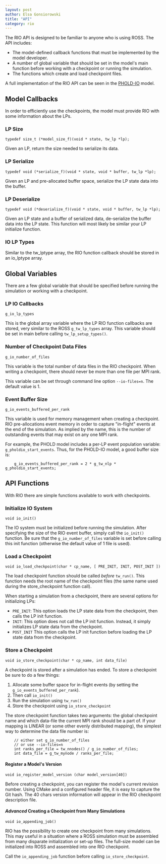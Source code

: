 ```yaml
---
layout: post
author: Elsa Gonsiorowski
title: "API"
category: rio
---
```


The RIO API is designed to be familiar to anyone who is using ROSS.
The API includes:

- The model-defined callback functions that must be implemented by the model developer.
- A number of global variable that should be set in the model's main function before working with a checkpoint or running the simulation.
- The functions which create and load checkpoint files.

A full implementation of the RIO API can be seen in the [PHOLD-IO](https://github.com/gonsie/pholdio) model.

## Model Callbacks

In order to efficiently use the checkpoints, the model must provide RIO with some information about the LPs.

### LP Size

`typedef size_t (*model_size_f)(void * state, tw_lp *lp);`

Given an LP, return the size needed to serialize its data.

### LP Serialize

`typedef void (*serialize_f)(void * state, void * buffer, tw_lp *lp);`

Given an LP and pre-allocated buffer space, serialize the LP state data into the buffer.

### LP Deserialize

`typedef void (*deserialize_f)(void * state, void * buffer, tw_lp *lp);`

Given an LP state and a buffer of serialized data, de-serialize the buffer data into the LP state.
This function will most likely be similar your LP initialize function.

### IO LP Types

Similar to the tw_lptype array, the RIO function callback should be stored in an io_lptype array.

## Global Variables

There are a few global variable that should be specified before running the simulation or working with a checkpoint.

### LP IO Callbacks

`g_io_lp_types`

This is the global array variable where the LP RIO function callbacks are stored, very similar to the ROSS  `g_tw_lp_types` array.
This variable should be set in main before calling `tw_lp_setup_types()`.

### Number of Checkpoint Data Files

`g_io_number_of_files`

This variable is the total number of data files in the RIO checkpoint.
When writing a checkpoint, there should never be more than one file per MPI rank.

This variable can be set through command line option `--io-files=n`.
The default value is 1.

### Event Buffer Size

`g_io_events_buffered_per_rank`

This variable is used for memory management when creating a checkpoint.
RIO pre-allocations event memory in order to capture "in-flight" events at the end of the simulation.
As implied by the name, this is the number of outstanding events that may exist on any one MPI rank.

For example, the PHOLD model includes a per-LP event population variable: `g_pholdio_start_events`.
Thus, for the PHOLD-IO model, a good buffer size is:

```
    g_io_events_buffered_per_rank = 2 * g_tw_nlp * g_pholdio_start_events;
```

## API Functions

With RIO there are simple functions available to work with checkpoints.

### Initialize IO System

`void io_init()`

The IO system must be initialized before running the simulation.
After specifying the size of the RIO event buffer, simply call the `io_init()` function.
Be sure that the `g_io_number_of_files` variable is set before calling this init function (otherwise the default value of 1 file is used).

### Load a Checkpoint

`void io_load_checkpoint(char * cp_name, [ PRE_INIT, INIT, POST_INIT ])`

The load checkpoint function should be called *before* `tw_run()`.
This function needs the root name of the checkpoint files (the same name used during the store_checkpoint function call).

When starting a simulation from a checkpoint, there are several options for initializing LPs:
 
- `PRE_INIT`:
  This option loads the LP state data from the checkpoint, then calls the LP init function.
- `INIT`:
  This option does not call the LP init function.
  Instead, it simply initializes LP state data from the checkpoint.
- `POST_INIT`
  This option calls the LP init function before loading the LP state data from the checkpoint.

### Store a Checkpoint

`void io_store_checkpoint(char * cp_name, int data_file)`

A checkpoint is stored after a simulation has ended.
To store a checkpoint be sure to do a few things:

1. Allocate some buffer space for in-flight events (by setting the `g_io_events_buffered_per_rank`).
2. Then call `io_init()`
3. Run the simulation using `tw_run()`
4. Store the checkpoint using `io_store_checkpoint`

The store checkpoint function takes two arguments: the global checkpoint name and which data-file the current MPI rank should be a part of.
If your mapping is LINEAR (or some other evenly distributed mapping), the simplest way to determine the data file number is:

```
    // either set g_io_number_of_files
    // or use --io-files=n
    int ranks_per_file = tw_nnodes() / g_io_number_of_files;
    int data_file = g_tw_mynode / ranks_per_file;
```

#### Register a Model's Version

`void io_register_model_version (char model_version[40])`

Before creating a checkpoint, you can register the model's current revision number.
Using CMake and a configured header file, it is easy to capture the Git hash.
The 40 chars version information will appear in the RIO checkpoint description file.

#### *Advanced* Creating a Checkpoint from Many Simulations

`void io_appending_job()`

RIO has the possibility to create one checkpoint from many simulations.
This may useful in a situation where a ROSS simulation must be assembled from many disparate initialization or set-up files.
The full-size model can be initialized into ROSS and assembled into one RIO checkpoint.

Call the `io_appending_job` function before calling `io_store_checkpoint`.
